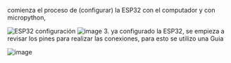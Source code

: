 comienza el proceso de (configurar) la ESP32 con el computador y con micropython,

![ESP32 configuración](https://github.com/LeoInDaHause/Basurainador/assets/145580263/6b5ed483-dd46-4216-bff7-e1a90f6b4b46)
![image](blob:https://web.whatsapp.com/a53067f0-2c9f-4d67-b030-8b7e94b5bb7d)
3. ya configurado la ESP32, se empieza a revisar los pines para realizar las conexiones, para esto se utilizo una Guia

![image](https://github.com/LeoInDaHause/Basurainador/assets/145580263/be578ef2-7340-49ef-827c-907fe42bb89f)
